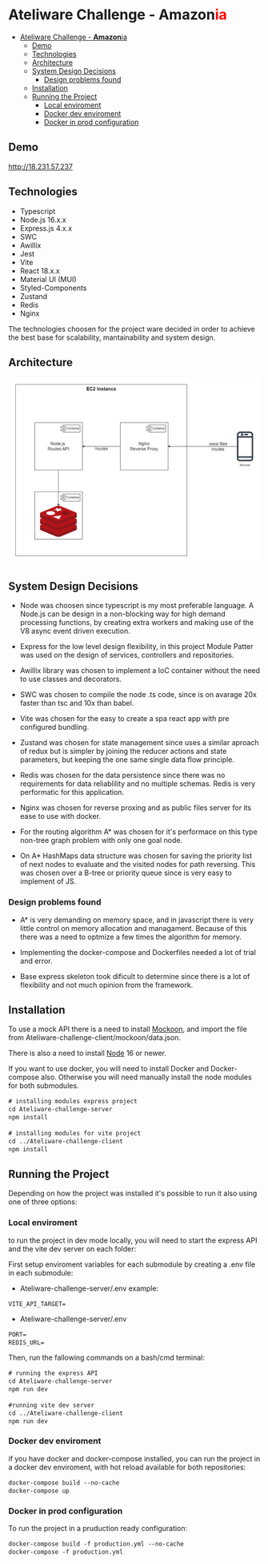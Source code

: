 # Ateliware Challenge - **Amazon**<font color="red">ia</font>

- [Ateliware Challenge - **Amazon**ia](#ateliware-challenge---amazonia)
  - [Demo](#demo)
  - [Technologies](#technologies)
  - [Architecture](#architecture)
  - [System Design Decisions](#system-design-decisions)
    - [Design problems found](#design-problems-found)
  - [Installation](#installation)
  - [Running the Project](#running-the-project)
    - [Local enviroment](#local-enviroment)
    - [Docker dev enviroment](#docker-dev-enviroment)
    - [Docker in prod configuration](#docker-in-prod-configuration)

## Demo

<http://18.231.57.237>

## Technologies

- Typescript
- Node.js 16.x.x
- Express.js 4.x.x
- SWC
- Awillix
- Jest
- Vite
- React 18.x.x
- Material UI (MUI)
- Styled-Components
- Zustand
- Redis
- Nginx

The technologies choosen for the project ware decided in order to achieve the best base for scalability, mantainability and system design.

## Architecture

![Architecture Diagram](/Diagram.jpg "Architecture Diagram")

## System Design Decisions

- Node was choosen since typescript is my most preferable language. A Node.js can be design in a non-blocking way for high demand processing functions, by creating extra workers and making use of the V8 async event driven execution.

- Express for the low level design flexibility, in this project Module Patter was used on the design of services, controllers and repositories.

- Awillix library was chosen to implement a IoC container without the need to use classes and decorators.

- SWC was chosen to compile the node .ts code, since is on avarage 20x faster than tsc and 10x than babel.

- Vite was chosen for the easy to create a spa react app with pre configured bundling.

- Zustand was chosen for state management since uses a similar aproach of redux but is simpler by joining the reducer actions and state parameters, but keeping the one same single data flow principle.

- Redis was chosen for the data persistence since there was no requirements for data reliablility and no multiple schemas. Redis is very performatic for this application.

- Nginx was chosen for reverse proxing and as public files server for its ease to use with docker.

- For the routing algorithm A* was chosen for it's performace on this type non-tree graph problem with only one goal node.

- On A* HashMaps data structure was chosen for saving the priority list of next nodes to evaluate and the visited nodes for path reversing. This was chosen over a B-tree or priority queue since is very easy to implement of JS.

### Design problems found

- A* is very demanding on memory space, and in javascript there is very little control on memory allocation and managament. Because of this there was a need to optmize a few times the algorithm for memory.

- Implementing the docker-compose and Dockerfiles needed a lot of trial and error.

- Base express skeleton took dificult to determine since there is a lot of flexibility and not much opinion from the framework.

## Installation

To use a mock API there is a need to install [Mockoon](https://mockoon.com/), and import the file from Ateliware-challenge-client/mockoon/data.json.

There is also a need to install [Node](https://nodejs.org/en) 16 or newer.

If you want to use docker, you will need to install Docker and Docker-compose also. Otherwise you will need manually install the node modules for both submodules.

```#!/bin/bash
# installing modules express project
cd Ateliware-challenge-server
npm install

# installing modules for vite project
cd ../Ateliware-challenge-client
npm install
```

## Running the Project

Depending on how the project was installed it's possible to run it also using one of three options:

### Local enviroment

to run the project in dev mode locally, you will need to start the express API and the vite dev server on each folder:

First setup enviroment variables for each submodule by creating a .env file in each submodule:

- Ateliware-challenge-server/.env example:
  
```
VITE_API_TARGET=
```

- Ateliware-challenge-server/.env

 ```
PORT=
REDIS_URL=
```

Then, run the fallowing commands on a bash/cmd terminal:

```#!/bin/bash
# running the express API
cd Ateliware-challenge-server
npm run dev

#running vite dev server
cd ../Ateliware-challenge-client
npm run dev
```

### Docker dev enviroment

if you have docker and docker-compose installed, you can run the project in a docker dev enviroment, with hot reload available for both repositories:

```#!/bin/bash
docker-compose build --no-cache
docker-compose up
```

### Docker in prod configuration

To run the project in a pruduction ready configuration:

```#!/bin/bash
docker-compose build -f production.yml --no-cache
docker-compose -f production.yml
```
